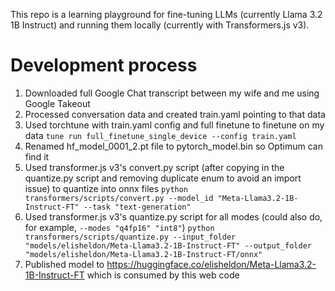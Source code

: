 This repo is a learning playground for fine-tuning LLMs (currently Llama 3.2 1B Instruct) and running them locally (currently with Transformers.js v3).

# Development process
1. Downloaded full Google Chat transcript between my wife and me using Google Takeout
2. Processed conversation data and created train.yaml pointing to that data
3. Used torchtune with train.yaml config and full finetune to finetune on my data
`tune run full_finetune_single_device --config train.yaml`
4. Renamed hf_model_0001_2.pt file to pytorch_model.bin so Optimum can find it
5. Used transformer.js v3's convert.py script (after copying in the quantize.py script and removing duplicate enum to avoid an import issue) to quantize into onnx files
`python transformers/scripts/convert.py --model_id "Meta-Llama3.2-1B-Instruct-FT" --task "text-generation"`
6. Used transformer.js v3's quantize.py script for all modes (could also do, for example, `--modes "q4fp16" "int8"`)
`python transformers/scripts/quantize.py --input_folder "models/elisheldon/Meta-Llama3.2-1B-Instruct-FT" --output_folder "models/elisheldon/Meta-Llama3.2-1B-Instruct-FT/onnx"`
7. Published model to https://huggingface.co/elisheldon/Meta-Llama3.2-1B-Instruct-FT which is consumed by this web code